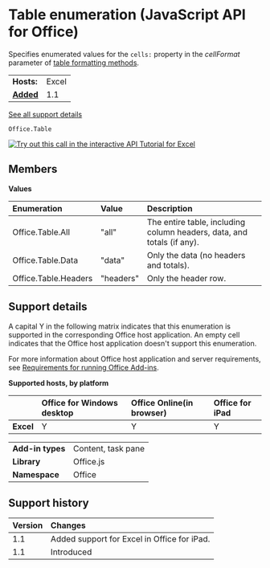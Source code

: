 
# Table enumeration (JavaScript API for Office)
Specifies enumerated values for the  `cells:` property in the _cellFormat_ parameter of [table formatting methods](http://msdn.microsoft.com/library/46b05707-b350-41be-b6b8-311799c71a33%28Office.15%29.aspx).

|||
|:-----|:-----|
|**Hosts:**|Excel|
|**[Added](#bk_history)**|1.1|
[See all support details](#bk_support)

```
Office.Table
```

[![Try out this call in the interactive API Tutorial for Excel](../images/819b84bf-151c-4a12-80c3-d6f8d7c03251.png)](http://officeapitutorial.azurewebsites.net/Redirect.mdl?scenario=Set+Formatting)

## Members


**Values**


|**Enumeration**|**Value**|**Description**|
|:-----|:-----|:-----|
|Office.Table.All|"all"|The entire table, including column headers, data, and totals (if any).|
|Office.Table.Data|"data"|Only the data (no headers and totals).|
|Office.Table.Headers|"headers"|Only the header row.|

## Support details
<a name="bk_support"> </a>

A capital Y in the following matrix indicates that this enumeration is supported in the corresponding Office host application. An empty cell indicates that the Office host application doesn't support this enumeration.

For more information about Office host application and server requirements, see [Requirements for running Office Add-ins](http://msdn.microsoft.com/library/67340567-bb9a-498c-96d3-3f52f28c16bc%28Office.15%29.aspx).


**Supported hosts, by platform**


||**Office for Windows desktop**|**Office Online(in browser)**|**Office for iPad**|
|:-----|:-----|:-----|:-----|
|**Excel**|Y|Y|Y|

|||
|:-----|:-----|
|**Add-in types**|Content, task pane|
|**Library**|Office.js|
|**Namespace**|Office|

## Support history
<a name="bk_history"> </a>



|**Version**|**Changes**|
|:-----|:-----|
|1.1|Added support for Excel in Office for iPad.|
|1.1|Introduced|
